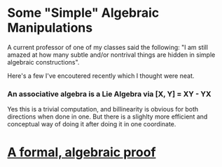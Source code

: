 # Some "Simple" Algebraic Manipulations
A current professor of one of my classes said the following: "I am still amazed at how many subtle and/or nontrival things are hidden in simple algebraic constructions".

Here's a few I've encoutered recently which I thought were neat.



### An associative algebra is a Lie Algebra via [X, Y] = XY - YX
Yes this is a trivial computation, and billinearity is obvious for both directions when done in one. But there is a slighlty more efficient and conceptual way of doing it after doing it in one coordinate.

# [A formal, algebraic proof]()
